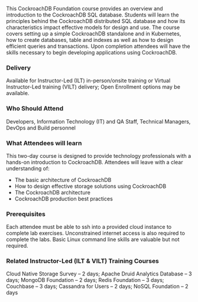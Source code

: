 <!-- CockroachDB Foundation -->

This CockroachDB Foundation course provides an overview and introduction to the CockroachDB SQL database. Students will learn the principles behind the CockroachDB distributed SQL database and how its characteristics impact effective models for design and use. The course covers setting up a simple CockroachDB standalone and in Kubernetes, how to create databases, table and indexes as well as how to design efficient queries and transactions. Upon completion attendees will have the skills necessary to begin developing applications using CockroachDB.


### Delivery

Available for Instructor-Led (ILT) in-person/onsite training or Virtual Instructor-Led training (VILT) delivery; Open Enrollment options may be available.


### Who Should Attend

Developers, Information Technology (IT) and QA Staff, Technical Managers, DevOps and Build personnel


### What Attendees will learn

This two-day course is designed to provide technology professionals with a hands-on introduction to CockroachDB. Attendees will leave with a clear understanding of:

- The basic architecture of CockroachDB
- How to design effective storage solutions using CockroachDB
- The CockroachDB architecture
- CockroachDB production best practices


### Prerequisites

Each attendee must be able to ssh into a provided cloud instance to complete lab exercises. Unconstrained internet access
is also required to complete the labs. Basic Linux command line skills are valuable but not required.


### Related Instructor-Led (ILT & VILT) Training Courses

Cloud Native Storage Survey – 2 days;  Apache Druid Analytics Database – 3 days; MongoDB Foundation – 2 days; Redis Foundation – 3 days; Couchbase – 3 days; Cassandra for Users – 2 days; NoSQL Foundation – 2 days
